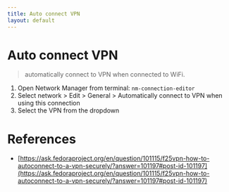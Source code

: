 ```yaml
---
title: Auto connect VPN
layout: default
---
```


# Auto connect VPN

> automatically connect to VPN when connected to WiFi.

1. Open Network Manager from terminal: `nm-connection-editor`
2. Select network > Edit > General > Automatically connect to VPN when using this connection
3. Select the VPN from the dropdown

# References

* [https://ask.fedoraproject.org/en/question/101115/f25vpn-how-to-autoconnect-to-a-vpn-securely/?answer=101197#post-id-101197](https://ask.fedoraproject.org/en/question/101115/f25vpn-how-to-autoconnect-to-a-vpn-securely/?answer=101197#post-id-101197)

